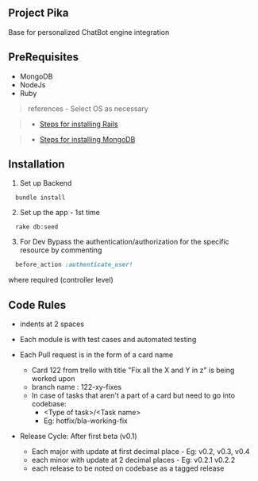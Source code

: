 ## Project Pika

Base for personalized ChatBot engine integration

## PreRequisites
- MongoDB
- NodeJs
- Ruby

> references - Select OS as necessary

  >- [Steps for installing Rails](https://gorails.com/setup/osx/10.13-high-sierra)
  
  >- [Steps for installing MongoDB](https://docs.mongodb.com/manual/installation/)

## Installation

  1. Set up Backend

  ``` 
    bundle install
  ```

  2. Set up the app - 1st time
  
  ```
    rake db:seed
  ```

  3. For Dev
  Bypass the authentication/authorization for the specific resource by commenting
  ```ruby
    before_action :authenticate_user!
  ```
  where required (controller level)

## Code Rules

- indents at 2 spaces
- Each module is with test cases and automated testing
- Each Pull request is in the form of a card name
  - Card 122 from trello with title "Fix all the X and Y in z" is being worked upon
  - branch name : 122-xy-fixes
  - In case of tasks that aren't a part of a card but need to go into codebase:
    - \<Type of task\>/\<Task name\>
    - Eg: hotfix/bla-working-fix 

- Release Cycle: After first beta (v0.1)
  - Each major with update at first decimal place - Eg: v0.2, v0.3, v0.4
  - each minor with update at 2 decimal places - Eg: v0.2.1 v0.2.2
  - each release to be noted on codebase as a tagged release
